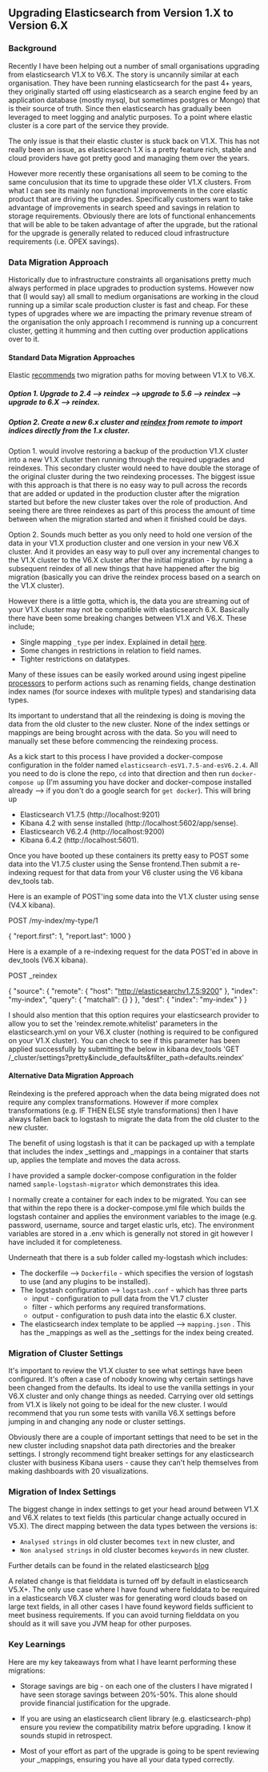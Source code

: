## Upgrading Elasticsearch from Version 1.X to Version 6.X

### Background
Recently I have been helping out a number of small organisations upgrading from elasticsearch V1.X to V6.X. The story is uncannily similar at each organisation. They have been running elasticsearch for the past 4+ years, they originally started off using elasticsearch as a search engine feed by an application database (mostly mysql, but sometimes postgres or Mongo) that is their source of truth. Since then elasticsearch has gradually been leveraged to meet logging and analytic purposes. To a point where elastic cluster is a core part of the service they provide.  

The only issue is that their elastic cluster is stuck back on V1.X. This has not really been an issue, as elasticsearch 1.X is a pretty feature rich, stable and cloud providers have got pretty good and managing them over the years.  

However more recently these organisations all seem to be coming to the same conculusion that its time to upgrade these older V1.X clusters. From what I can see its mainly non functional improvements in the core elastic product that are driving the upgrades. Specifically customers want to take advantage of improvements in search speed and savings in relation to storage requirements. Obviously there are lots of functional enhancements that will be able to be taken advantage of after the upgrade, but the rational for the upgrade is generally related to reduced cloud infrastructure requirements (i.e. OPEX savings). 


### Data Migration Approach

Historically due to infrastructure constraints all organisations pretty much always performed in place upgrades to production systems. However now that (I would say) all small to medium organisations are working in the cloud running up a similar scale production cluster is fast and cheap. For these types of upgrades where we are impacting the primary revenue stream of the organisation the only approach I recommend is running up a concurrent cluster, getting it humming and then cutting over production applications over to it. 

#### Standard Data Migration Approaches
Elastic [recommends](https://www.elastic.co/guide/en/elasticsearch/reference/current/reindex-upgrade.html) two migration paths for moving between V1.X to V6.X.

##### Option 1. Upgrade to 2.4 --> reindex --> upgrade to 5.6 --> reindex --> upgrade to 6.X --> reindex. 

##### Option 2. Create a new 6.x cluster and [reindex](https://www.elastic.co/guide/en/elasticsearch/reference/current/docs-reindex.html) from remote to import indices directly from the 1.x cluster.

Option 1. would involve restoring a backup of the production V1.X cluster into a new V1.X cluster then running through the required upgrades and reindexes. This secondary cluster would need to have double the storage of the original cluster during the two reindexing processes. The biggest issue with this approach is that there is no easy way to pull across the records that are added or updated in the production cluster after the migration started but before the new cluster takes over the role of production. And seeing there are three reindexes as part of this process the amount of time between when the migration started and when it finished could be days.  

Option 2. Sounds much better as you only need to hold one version of the data in your V1.X production cluster and one version in your new V6.X cluster. And it provides an easy way to pull over any incremental changes to the V1.X cluster to the V6.X cluster after the initial migration - by running a subsequent reindex of all new things that have happened after the big migration (basically you can drive the reindex process based on a search on the V1.X cluster). 

However there is a little gotta, which is, the data you are streaming out of your V1.X cluster may not be compatible with elasticsearch 6.X. Basically there have been some breaking changes between V1.X and V6.X. These include;
- Single mapping `_type` per index. Explained in detail [here](https://www.elastic.co/guide/en/elasticsearch/reference/master/removal-of-types.html).  
- Some changes in restrictions in relation to field names. 
- Tighter restrictions on datatypes. 

Many of these issues can be easily worked around using ingest pipeline [processors](https://www.elastic.co/guide/en/elasticsearch/reference/master/ingest-processors.html) to perform actions such as renaming fields, change destination index names (for source indexes with mulitple types) and standarising data types. 

Its important to understand that all the reindexing is doing is moving the data from the old cluster to the new cluster. None of the index settings or mappings are being brought across with the data. So you will need to manually set these before commencing the reindexing process. 

As a kick start to this process I have provided a docker-compose configuration in the folder named `elasticsearch-esV1.7.5-and-esV6.2.4`. All you need to do is clone the repo, `cd` into that direction and then run `docker-compose up` (I'm assuming you have docker and docker-compose installed already --> if you don't do a google search for `get docker`). This will bring up 
- Elasticsearch V1.7.5 (http://localhost:9201)
- Kibana 4.2 with sense installed (http://localhost:5602/app/sense). 
- Elasticsearch V6.2.4 (http://localhost:9200)
- Kibana 6.4.2 (http://localhost:5601). 

Once you have booted up these containers its pretty easy to POST some data into the V1.7.5 cluster using the Sense frontend.Then submit a re-indexing request for that data from your V6 cluster using the V6 kibana dev_tools tab. 

Here is an example of POST'ing some data into the V1.X cluster using sense (V4.X kibana). 

POST /my-index/my-type/1

{
  "report.first": 1,
  "report.last": 1000
}

Here is a example of a re-indexing request for the data POST'ed in above in dev_tools (V6.X kibana).  


POST \_reindex

{
  "source": {
    "remote": {
      "host": "http://elasticsearchv1.7.5:9200"
    },
    "index": "my-index",
    "query": {
      "matchall": {}
    }
  },
  "dest": {
    "index": "my-index"
  }
}

I should also mention that this option requires your elasticsearch provider to allow you to set the 'reindex.remote.whitelist' parameters in the elasticsearch.yml on your V6.X cluster (nothing is required to be configured on your V1.X cluster). 
You can check to see if this parameter has been applied successfully by submitting the below in kibana dev_tools 'GET /_cluster/settings?pretty&include_defaults&filter_path=defaults.reindex'


#### Alternative Data Migration Approach

Reindexing is the prefered approach when the data being migrated does not require any complex transformations. However if more complex transformations (e.g. IF THEN ELSE style transformations) then I have always fallen back to logstash to migrate the data from the old cluster to the new cluster. 

The benefit of using logstash is that it can be packaged up with a template that includes the index \_settings and \_mappings in a container that starts up, applies the template and moves the data across. 

I have provided a sample docker-compose configuration in the folder named `sample-logstash-migrator` which demonstrates this idea. 

I normally create a container for each index to be migrated. You can see that within the repo there is a docker-compose.yml file which builds the logstash container and applies the environment variables to the image (e.g. password, username, source and target elastic urls, etc).  The environment variables are stored in a .env which is generally not stored in git however I have included it for completeness.  

Underneath that there is a sub folder called my-logstash which includes: 
- The dockerfile --> `Dockerfile` - which specifies the version of logstash to use (and any plugins to be installed).
- The logstash configuration --> `logstash.conf` - which has three parts 
	- input  - configuration to pull data from the V1.7 cluster 
    - filter - which performs any required transformations. 
    - output - configuration to push data into the elastic 6.X cluster.
- The elasticsearch index template to be applied --> `mapping.json` . This has the \_mappings as well as the \_settings for the index being created.


### Migration of Cluster Settings

It's important to review the V1.X cluster to see what settings have been configured. It's often a case of nobody knowing why certain settings have been changed from the defaults. Its ideal to use the vanilla settings in your V6.X cluster and only change things as needed. Carrying over old settings from V1.X is likely not going to be ideal for the new cluster. I would recommend that you run some tests with vanilla V6.X settings before jumping in and changing any node or cluster settings.

Obviously there are a couple of important settings that need to be set in the new cluster including snapshot data path directories and the breaker settings. I strongly recommend tight breaker settings for any elasticsearch cluster with business Kibana users - cause they can't help themselves from making dashboards with 20 visualizations.
 

### Migration of Index Settings

The biggest change in index settings to get your head around between V1.X and V6.X relates to text fields (this particular change actually occured in V5.X). The direct mapping between the data types between the versions is:
- `Analysed strings` in old cluster becomes `text` in new cluster, and
- `Non analysed strings` in old cluster becomes `keywords` in new cluster. 

Further details can be found in the related elasticsearch [blog](https://www.elastic.co/blog/strings-are-dead-long-live-strings)

A related change is that fielddata is turned off by default in elasticsearch V5.X+. The only use case where I have found where fielddata to be required in a elasticsearch V6.X cluster was for generating word clouds based on large text fields, in all other cases I have found keyword fields sufficient to meet business requirements. If you can avoid turning fielddata on you should as it will save you JVM heap for other purposes.
  


### Key Learnings

Here are my key takeaways from what I have learnt performing these migrations: 

- Storage savings are big - on each one of the clusters I have migrated I have seen storage savings between 20%-50%. This alone should provide financial justification for the upgrade. 

- If you are using an elasticsearch client library (e.g. elasticsearch-php) ensure you review the compatibility matrix before upgrading. I know it sounds stupid in retrospect. 

- Most of your effort as part of the upgrade is going to be spent reviewing your \_mappings, ensuring you have all your data typed correctly.

